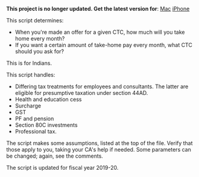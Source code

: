 **This project is no longer updated. Get the latest version for**:
  [Mac](https://apps.apple.com/in/app/india-tax-calculator/id1492061607?mt=12)
  [iPhone](https://apps.apple.com/in/app/reverse-tax-calculator-india/id1491759482)



This script determines:
  - When you're made an offer for a given CTC, how much will you take home every month?
  - If you want a certain amount of take-home pay every month, what CTC should you ask for?

This is for Indians.

This script handles:
  - Differing tax treatments for employees and consultants. The latter are eligible for presumptive taxation under section 44AD.
  - Health and education cess
  - Surcharge
  - GST
  - PF and pension
  - Section 80C investments
  - Professional tax.

The script makes some assumptions, listed at the top of the file. Verify that those apply to you, taking your CA's help if needed. Some parameters can be changed; again, see the comments.

The script is updated for fiscal year 2019-20.
